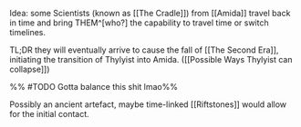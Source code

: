 Idea: some Scientists (known as [[The Cradle]]) from [[Amida]] travel back in time and bring THEM^[who?] the capability to travel time or switch timelines.

TL;DR they will eventually arrive to cause the fall of [[The Second Era]], initiating the transition of Thylyist into Amida. ([[Possible Ways Thylyist can collapse]])

%% #TODO Gotta balance this shit lmao%%

Possibly an ancient artefact, maybe  time-linked [[Riftstones]] would allow for the initial contact.